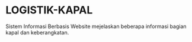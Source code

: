 # LOGISTIK-KAPAL
Sistem Informasi Berbasis Website mejelaskan beberapa informasi bagian kapal dan keberangkatan.
